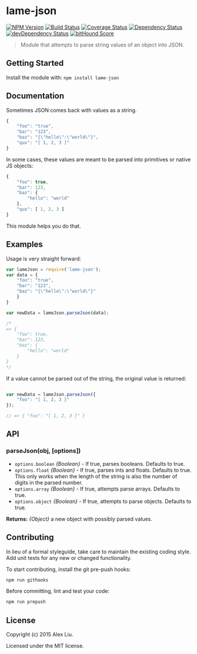 # lame-json

[![NPM Version](https://img.shields.io/npm/v/lame-json.svg)](https://npmjs.org/package/lame-json)
[![Build Status](https://travis-ci.org/DonutEspresso/lame-json.svg?branch=master)](https://travis-ci.org/DonutEspresso/lame-json)
[![Coverage Status](https://coveralls.io/repos/DonutEspresso/lame-json/badge.svg?branch=master)](https://coveralls.io/r/DonutEspresso/lame-json?branch=master)
[![Dependency Status](https://david-dm.org/DonutEspresso/lame-json.svg)](https://david-dm.org/DonutEspresso/lame-json)
[![devDependency Status](https://david-dm.org/DonutEspresso/lame-json/dev-status.svg)](https://david-dm.org/DonutEspresso/lame-json#info=devDependencies)
[![bitHound Score](https://www.bithound.io/github/DonutEspresso/lame-json/badges/score.svg)](https://www.bithound.io/github/DonutEspresso/lame-json/master)

> Module that attempts to parse string values of an object into JSON.


## Getting Started

Install the module with: `npm install lame-json`


## Documentation

Sometimes JSON comes back with values as a string.

```js
{
    "foo": "true",
    "bar": "123",
    "baz": "{\"hello\":\"world\"}",
    "qux": "[ 1, 2, 3 ]"
}
```

In some cases, these values are meant to be parsed into primitives or native JS objects:

```js
{
    "foo": true,
    "bar": 123,
    "baz": {
        "hello": "world"
    },
    "qux": [ 1, 2, 3 ]
}
```

This module helps you do that.


## Examples

Usage is very straight forward:

```js
var lameJson = require('lame-json');
var data = {
    "foo": "true",
    "bar": "123",
    "baz": "{\"hello\":\"world\"}"
    }
}

var newData = lameJson.parseJson(data);

/*
=> {
    "foo": true,
    "bar": 123,
    "baz": {
        "hello": "world"
    }
}
*/
```

If a value cannot be parsed out of the string, the original value is returned:

```js

var newData = lameJson.parseJson({
    "foo": "[ 1, 2, 3 }"
});

// => { "foo": "[ 1, 2, 3 }" }
```


## API

### parseJson(obj, [options])
* `options.boolean` _{Boolean}_ - If true, parses booleans. Defaults to true.
* `options.float` _{Boolean}_ - If true, parses ints and floats. Defaults to true. This only works when the length of the string is also the number of digits in the parsed number.
* `options.array` _{Boolean}_ - If true, attempts parse arrays. Defaults to true.
* `options.object` _{Boolean}_ - If true, attempts to parse objects. Defaults to true.

__Returns:__ _{Object}_ a new object with possibly parsed values.


## Contributing

In lieu of a formal styleguide, take care to maintain the existing coding style. Add unit tests for any new or changed functionality.

To start contributing, install the git pre-push hooks:

```sh
npm run githooks
```

Before committing, lint and test your code:
```sh
npm run prepush
```

## License

Copyright (c) 2015 Alex Liu.

Licensed under the MIT license.
